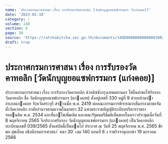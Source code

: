 ```yaml
---
name: 'ประกาศกรมการศาสนา เรื่อง การรับรองวัดคาทอลิก [วัดนักบุญยอแซฟกรรมกร (แก่งคอย)]'
date: '2023-01-18'
category: ง
volume: 140
section: 6
page: 30
source: 'https://ratchakitcha.soc.go.th/documents/140D006N0000000003002.pdf'
draft: true
---
```


# ประกาศกรมการศาสนา เรื่อง การรับรองวัดคาทอลิก [วัดนักบุญยอแซฟกรรมกร (แก่งคอย)]

ประกาศกรมการศาสนา เรื่อง การรับรองวัดคาทอลิก ด้วยมิซซังกรุงเทพมหานคร ได้ยื่นคําขอให้รับรองวัดคาทอลิก ชื่อ วัดนักบุญยอแซฟกรรมกร (แกงคอย) ตั้งอยู่เลขที่ 330 หมู่ที่ 9 ตําบลบ้านปา อําเภอแกงคอย จังหวัดสระบุรี สรางเมื่อ พ.ศ. 2419 ต่อคณะกรรมการพิจารณากลั่นกรองคําขอจัดตั้งวัดคาทอลิก อาศัยอํานาจตามความในมาตรา 32 แห่งพระราชบัญญัติระเบียบบริหารราชการแผนดิน พ.ศ. 2534 และที่แกไขเพิ่มเติม และคณะรัฐมนตรีมีมติเห็นชอบในคราวประชุมเมื่อวันที่ 8 พฤศจิกายน 2565 จึงประกาศรับรอง วัดนักบุญยอแซฟกรรมกร (แกงคอย) เป็นวัดคาทอลิก ทะเบียนเลขที่ 039/2565 ตั้งแต่บัดนี้เป็นตนไป ประกาศ ณ วันที่ 25 พฤศจิกายน พ.ศ. 2565 ชัยพล สุขเอี่ยม อธิบดีกรมการศาสนา ้ หนา 30 ่ เลม 140 ตอนที่ 6 ง ราชกิจจานุเบกษา 19 มกราคม 2566
